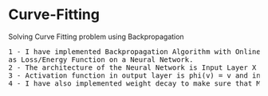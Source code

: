 # Curve-Fitting
Solving Curve Fitting problem using Backpropagation
<pre>
1 - I have implemented Backpropagation Algorithm with Online Learning using Mean Squared Error 
as Loss/Energy Function on a Neural Network.
2 - The architecture of the Neural Network is Input Layer X Hidden Layer X Output Layer (1x24x1).  
3 - Activation function in output layer is phi(v) = v and in hidden layer is phi(v) = tanh(v).
4 - I have also implemented weight decay to make sure that MSE doesn't end up in local minima. 
<pre>
